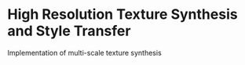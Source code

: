 # High Resolution Texture Synthesis and Style Transfer

Implementation of multi-scale texture synthesis
